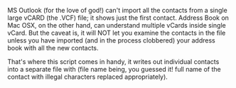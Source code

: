 MS Outlook (for the love of god!) can't import all the contacts from a single large vCARD (the .VCF) file; it shows just the first contact.
Address Book on Mac OSX, on the other hand, can understand multiple vCards inside single vCard.  But the caveat is, it will NOT let you examine the contacts in the file unless you have imported (and in the process clobbered) your address book with all the new contacts.

That's where this script comes in handy, it writes out individual contacts into a separate file with (file name being, you guessed it! full name of the contact with illegal characters replaced appropriately).